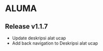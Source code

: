 # ALUMA
## Release v1.1.7

<ul>
<li>Update deskripsi alat ucap</li>
<li>Add back navigation to Deskripsi alat ucap</li>
</ul>